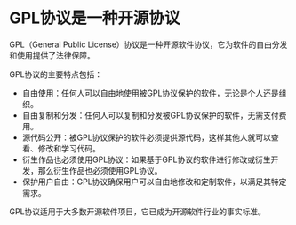 # GPL协议是一种开源协议

GPL（General Public License）协议是一种开源软件协议，它为软件的自由分发和使用提供了法律保障。

GPL协议的主要特点包括：

- 自由使用：任何人可以自由地使用被GPL协议保护的软件，无论是个人还是组织。
- 自由复制和分发：任何人可以复制和分发被GPL协议保护的软件，无需支付费用。
- 源代码公开：被GPL协议保护的软件必须提供源代码，这样其他人就可以查看、修改和学习代码。
- 衍生作品也必须使用GPL协议：如果基于GPL协议的软件进行修改或衍生开发，那么衍生作品也必须使用GPL协议。
- 保护用户自由：GPL协议确保用户可以自由地修改和定制软件，以满足其特定需求。

GPL协议适用于大多数开源软件项目，它已成为开源软件行业的事实标准。